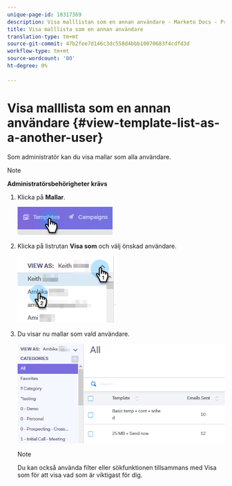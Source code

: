 ```yaml
---
unique-page-id: 18317369
description: Visa malllistan som en annan användare - Marketo Docs - Produktdokumentation
title: Visa malllista som en annan användare
translation-type: tm+mt
source-git-commit: 47b2fee7d146c3dc558d4bbb10070683f4cdfd3d
workflow-type: tm+mt
source-wordcount: '80'
ht-degree: 0%

---
```



# Visa malllista som en annan användare {#view-template-list-as-a-another-user}

Som administratör kan du visa mallar som alla användare.

>[!NOTE]
>
>**Administratörsbehörigheter krävs**

1. Klicka på **Mallar**.

   ![](assets/one.png)

1. Klicka på listrutan **Visa som** och välj önskad användare.

   ![](assets/two.png)

1. Du visar nu mallar som vald användare.

   ![](assets/three.png)

   >[!NOTE]
   >
   >Du kan också använda filter eller sökfunktionen tillsammans med Visa som för att visa vad som är viktigast för dig.

